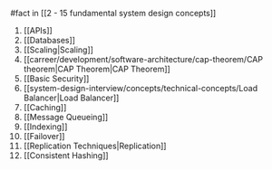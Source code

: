 #fact in [[2 - 15 fundamental system design concepts]]

1. [[APIs]]
2. [[Databases]]
3. [[Scaling|Scaling]]
4. [[carreer/development/software-architecture/cap-theorem/CAP theorem|CAP Theorem|CAP Theorem]]
5. [[Basic Security]]
6. [[system-design-interview/concepts/technical-concepts/Load Balancer|Load Balancer]]
7. [[Caching]]
8. [[Message Queueing]]
9. [[Indexing]]
10. [[Failover]]
11. [[Replication Techniques|Replication]]
12. [[Consistent Hashing]]
